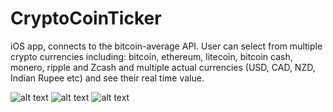 # CryptoCoinTicker

iOS app, connects to the bitcoin-average API.  User can select from multiple crypto currencies including: bitcoin, ethereum, litecoin, bitcoin cash, monero, ripple and Zcash and multiple actual currencies (USD, CAD, NZD, Indian Rupee etc) and see their real time value.  

![alt text](https://i.imgur.com/teLKsnS.png)
![alt text](https://i.imgur.com/b9zl7Gz.png)
![alt text](https://i.imgur.com/GiDPeeb.png)
